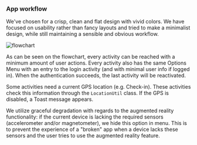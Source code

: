 ### App workflow

We've chosen for a crisp, clean and flat design with vivid colors. We have focused on usability rather than fancy layouts and tried to make a minimalist design, while still maintaining a sensible and obvious workflow.

![flowchart](http://f.cl.ly/items/02162I0i3T3a2S1g0a3K/MobieleGroepswerkFlowchart.png)

As can be seen on the flowchart, every activity can be reached with a minimum amount of user actions. Every activity also has the same Options Menu with an entry to the login activity (and with minimal user info if logged in). When the authentication succeeds, the last activity will be reactivated. 

Some activities need a current GPS location (e.g. Check-in). These activities check this information through the `LocationUtil` class. If the GPS is disabled, a Toast message appears.

We utilize graceful degradation with regards to the augmented reality functionality: if the current device is lacking the required sensors (accelerometer and/or magnetometer), we hide this option in menu. This is to prevent the experience of a "broken" app when a device lacks these sensors and the user tries to use the augmented reality feature.
